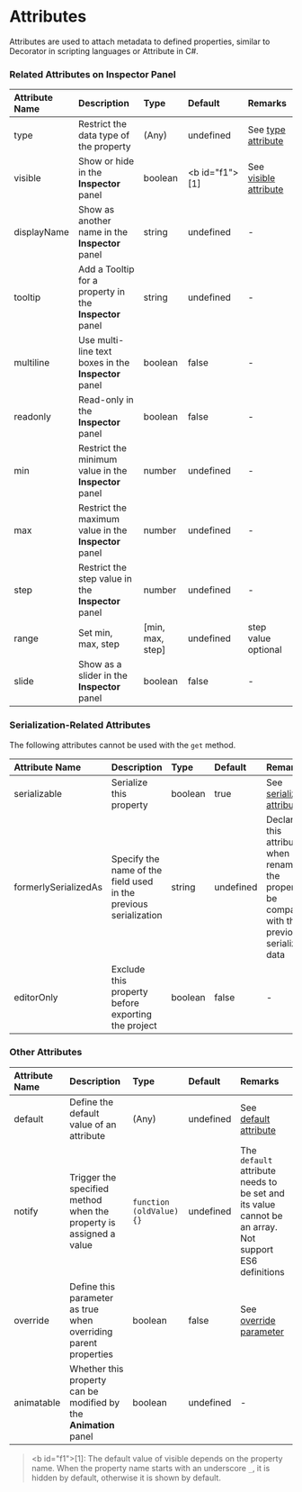 # Attributes

Attributes are used to attach metadata to defined properties, similar to Decorator in scripting languages or Attribute in C#.

### Related Attributes on Inspector Panel

| Attribute Name | Description | Type | Default | Remarks |
| :--- | :--- | :--- | :--- | :--- |
| type | Restrict the data type of the property | (Any) | undefined | See [type attribute](../ccclass.md#type-parameter) |
| visible | Show or hide in the **Inspector** panel | boolean | <b id="f1">[1]</b> | See [visible attribute](../ccclass.md#visible-parameter) |
| displayName | Show as another name in the **Inspector** panel | string | undefined | - |
| tooltip | Add a Tooltip for a property in the **Inspector** panel | string | undefined | - |
| multiline | Use multi-line text boxes in the **Inspector** panel | boolean | false | - |
| readonly | Read-only in the **Inspector** panel | boolean | false | - |
| min | Restrict the minimum value in the **Inspector** panel | number | undefined | - |
| max | Restrict the maximum value in the **Inspector** panel | number | undefined | - |
| step | Restrict the step value in the **Inspector** panel | number | undefined | - |
| range | Set min, max, step | [min, max, step] | undefined | step value optional |
| slide | Show as a slider in the **Inspector** panel | boolean | false | - |

### Serialization-Related Attributes

The following attributes cannot be used with the `get` method.

| Attribute Name | Description | Type | Default | Remarks |
| :--- | :--- | :--- | :--- | :--- |
| serializable | Serialize this property | boolean | true | See [serializable attribute](../ccclass.md#serializable-parameters) |
| formerlySerializedAs | Specify the name of the field used in the previous serialization | string | undefined | Declare this attribute when renaming the property to be compatible with the previously serialized data |
| editorOnly | Exclude this property before exporting the project | boolean | false | - |

### Other Attributes

| Attribute Name | Description | Type | Default | Remarks |
| :--- | :--- | :--- | :--- | :--- |
| default | Define the default value of an attribute | (Any) | undefined | See [default attribute](../ccclass.md#default-parameter) |
| notify | Trigger the specified method when the property is assigned a value | `function (oldValue) {}` | undefined | The `default` attribute needs to be set and its value cannot be an array.<br> Not support ES6 definitions |
| override | Define this parameter as true when overriding parent properties | boolean | false | See [override parameter](../ccclass.md#override-parameters) |
| animatable | Whether this property can be modified by the **Animation** panel | boolean | undefined | - |

> <b id="f1">[1]</b>: The default value of visible depends on the property name. When the property name starts with an underscore `_`, it is hidden by default, otherwise it is shown by default.
